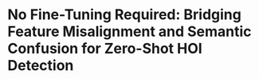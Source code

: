 # No Fine-Tuning Required: Bridging Feature Misalignment and Semantic Confusion for Zero-Shot HOI Detection
